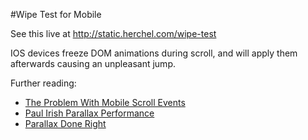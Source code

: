 #Wipe Test for Mobile

See this live at http://static.herchel.com/wipe-test

IOS devices freeze DOM animations during scroll, and will apply them afterwards causing an unpleasant jump.

Further reading:

* [The Problem With Mobile Scroll Events](http://andyshora.com/mobile-scroll-event-problems.html)
* [Paul Irish Parallax Performance](https://www.youtube.com/watch?v=R6TXuXV1bbY)
* [Parallax Done Right](https://medium.com/@dhg/parallax-done-right-82ced812e61c)